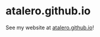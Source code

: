 # atalero.github.io
See my website at <a href='http://atalero.github.io' target="blank">atalero.github.io</a>!
